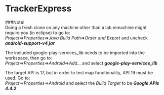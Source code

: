 # TrackerExpress

###Note!  
Doing a fresh clone on any machine other than a lab mmachine might require you (in eclipse) to go to:  
_Project_=>_Properties_=>_Java Build Path_=>_Order and Export_ and uncheck **_android-support-v4.jar_**

The included google-play-services_lib needs to be imported into the workspace, then go to:  
_Project_=>_Properties_=>_Android_=>_Add..._ and select **_google-play-services_lib_**

The target API is 17, but in order to test map functionality, API 19 must be used. Go to:  
_Project_=>_Properties_=>_Android_ and select the _Build Target_ to be **_Google APIs 4.4.2_**
